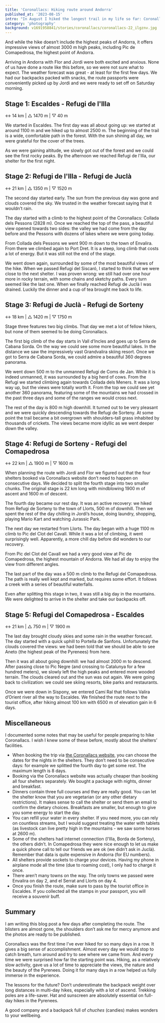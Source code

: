 ```yaml
---
title: 'Coronallacs: Hiking route around Andorra'
published_at: '2023-08-15'
intro: "In August I hiked the longest trail in my life so far: Coronallacs in Andorra. The route links all four manned shelters in the country. It is divided into five stages, totalling almost 100 km and over 6000 m of elevation gain. It features 20 lakes, countless mountain passes and goes around the entire country."
category: 'photography'
background: v1691958841/stories/coronallacs/coronallacs-22_ilgznv.jpg
---
```


And while the hike doesn’t include the highest peaks of Andorra, it offers impressive views of almost 3000 m high peaks, including Pic de Comapedrosa, the highest point of Andorra.

Arriving in Andorra with Flor and Jordi were both excited and anxious. None of us have done a route like this before, so we were not sure what to expect. The weather forecast was great - at least for the first few days. We had our backpacks packed with snacks, the route passports were conveniently picked up by Jordi and we were ready to set off on Saturday morning.

## Stage 1: Escaldes - Refugi de l'Illa

↔ 14 km | △ 1470 m | ▽ 40 m

We started in Escaldes. The first day was all about going up: we started at around 1100 m and we hiked up to almost 2500 m. The beginning of the trail is a wide, comfortable path in the forest. With the sun shining all day, we were grateful for the cover of the trees. 

As we were gaining altitude, we slowly got out of the forest and we could see the first rocky peaks. By the afternoon we reached Refugi de l'Illa, our shelter for the first night. 

<photo-lazy src="https://res.cloudinary.com/lukaszrados/image/upload/v1691948365/stories/coronallacs/coronallacs-2_nq2gy5.jpg" padding-bottom="66.6"></photo-lazy>

<two-columns>
    <photo-lazy src="https://res.cloudinary.com/lukaszrados/image/upload/v1691948364/stories/coronallacs/coronallacs-1_ppsrja.jpg" padding-bottom="150"></photo-lazy>
    <photo-lazy src="https://res.cloudinary.com/lukaszrados/image/upload/v1691948365/stories/coronallacs/coronallacs-3_gznife.jpg" padding-bottom="150"></photo-lazy>
</two-columns>

<photo-lazy src="https://res.cloudinary.com/lukaszrados/image/upload/v1691948364/stories/coronallacs/coronallacs-5_wskb5j.jpg" padding-bottom="66.6"></photo-lazy>

<photo-lazy src="https://res.cloudinary.com/lukaszrados/image/upload/v1691948365/stories/coronallacs/coronallacs-6_pbrvr1.jpg" padding-bottom="66.6"></photo-lazy>

<photo-lazy src="https://res.cloudinary.com/lukaszrados/image/upload/v1691948365/stories/coronallacs/coronallacs-7_dijhzv.jpg" padding-bottom="66.6"></photo-lazy>

<two-columns>
    <photo-lazy src="https://res.cloudinary.com/lukaszrados/image/upload/v1691948364/stories/coronallacs/coronallacs-8_pjbgw4.jpg" padding-bottom="150"></photo-lazy>
    <photo-lazy src="https://res.cloudinary.com/lukaszrados/image/upload/v1691948364/stories/coronallacs/coronallacs-10_wtw7y1.jpg" padding-bottom="150"></photo-lazy>
</two-columns>

<photo-lazy src="https://res.cloudinary.com/lukaszrados/image/upload/v1691948364/stories/coronallacs/coronallacs-9_yl7og0.jpg" padding-bottom="66.6"></photo-lazy>

## Stage 2: Refugi de l'Illa - Refugi de Juclà

↔ 21 km | △ 1350 m | ▽ 1520 m

The second day started early. The sun from the previous day was gone and clouds covered the sky. We trusted in the weather forecast saying that it wouldn’t rain.

The day started with a climb to the highest point of the Coronallacs: Collada dels Pessons (2828 m). Once we reached the top of the pass, a beautiful view opened towards two sides: the valley we had come from the day before and the Pessons with dozens of lakes where we were going today.

From Collada dels Pessons we went 900 m down to the town of Envalira. From there we climbed again to Port Dret. It is a steep, long climb that costs a lot of energy. But it was still not the end of the stage. 

We went down again, surrounded by some of the most beautiful views of the hike. When we passed Refugi del Siscaró, I started to think that we were close to the next shelter. I was proven wrong: we still had over one hour more in rocky terrain, with some chains and sketchy paths. Every turn seemed like the last one. When we finally reached Refugi de Juclà I was drained. Luckily the dinner and a cup of tea brought me back to life. 

<photo-lazy src="https://res.cloudinary.com/lukaszrados/image/upload/v1691948364/stories/coronallacs/coronallacs-12_t8xs4s.jpg" padding-bottom="66.6"></photo-lazy>

<photo-lazy src="https://res.cloudinary.com/lukaszrados/image/upload/v1691948364/stories/coronallacs/coronallacs-13_xtk2qn.jpg" padding-bottom="66.6"></photo-lazy>

<photo-lazy src="https://res.cloudinary.com/lukaszrados/image/upload/v1691948365/stories/coronallacs/coronallacs-14_daifex.jpg" padding-bottom="66.6"></photo-lazy>

<two-columns>
    <photo-lazy src="https://res.cloudinary.com/lukaszrados/image/upload/v1691948364/stories/coronallacs/coronallacs-15_grydg3.jpg" padding-bottom="150"></photo-lazy>
    <photo-lazy src="https://res.cloudinary.com/lukaszrados/image/upload/v1691948365/stories/coronallacs/coronallacs-16_t7omtz.jpg" padding-bottom="150"></photo-lazy>
</two-columns>

<two-columns>
    <photo-lazy src="https://res.cloudinary.com/lukaszrados/image/upload/v1691948366/stories/coronallacs/coronallacs-18_thydwy.jpg" padding-bottom="66.6"></photo-lazy>
    <photo-lazy src="https://res.cloudinary.com/lukaszrados/image/upload/v1691948365/stories/coronallacs/coronallacs-17_ztlpkj.jpg" padding-bottom="66.6"></photo-lazy>
</two-columns>

<photo-lazy src="https://res.cloudinary.com/lukaszrados/image/upload/v1691948365/stories/coronallacs/coronallacs-20_pw2wss.jpg" padding-bottom="66.6"></photo-lazy>

<photo-lazy src="https://res.cloudinary.com/lukaszrados/image/upload/v1691958841/stories/coronallacs/coronallacs-22_ilgznv.jpg" padding-bottom="66.6"></photo-lazy>

<two-columns>
    <photo-lazy src="https://res.cloudinary.com/lukaszrados/image/upload/v1691958841/stories/coronallacs/coronallacs-23_ki6d9p.jpg" padding-bottom="66.6"></photo-lazy>
    <photo-lazy src="https://res.cloudinary.com/lukaszrados/image/upload/v1691958841/stories/coronallacs/coronallacs-24_qsrp0r.jpg" padding-bottom="66.6"></photo-lazy>
</two-columns>

## Stage 3: Refugi de Juclà - Refugi de Sorteny

↔ 18 km | △ 1420 m | ▽ 1750 m

Stage three features two big climbs. That day we met a lot of fellow hikers, but none of them seemed to be doing Coronallacs. 

The first big climb of the day starts in Vall d’Incles and goes up to Serra de Cabana Sorda. On the way we could see some more beautiful lakes. In the distance we saw the impressively vast Grandvalira skiing resort. Once we got to Serra de Cabana Sorda, we could admire a beautiful 360 degrees panorama. 

We went down 500 m to the unmanned Refugi de Coms de Jan. While it is indeed unmanned, it was surrounded by a big herd of cows. From the Refugi we started climbing again towards Collada dels Meners. It was a long way up, but the views were totally worth it. From the top we could see yet another 360 panorama, featuring some of the mountains we had crossed in the past three days and some of the ranges we would cross next. 

The rest of the day is 800 m high downhill. It turned out to be very pleasant and we were quickly descending towards the Refugi de Sorteny. At some point the trail became a bit overgrown with shoulders-tall grass inhabited by thousands of crickets. The views became more idyllic as we went deeper down the valley. 

<photo-lazy src="https://res.cloudinary.com/lukaszrados/image/upload/v1691958841/stories/coronallacs/coronallacs-25_upfrtp.jpg" padding-bottom="66.6"></photo-lazy>

<photo-lazy src="https://res.cloudinary.com/lukaszrados/image/upload/v1691958842/stories/coronallacs/coronallacs-26_jheg9e.jpg" padding-bottom="150"></photo-lazy>

<two-columns>
    <photo-lazy src="https://res.cloudinary.com/lukaszrados/image/upload/v1691958841/stories/coronallacs/coronallacs-27_dvgkrc.jpg" padding-bottom="66.6"></photo-lazy>
    <photo-lazy src="https://res.cloudinary.com/lukaszrados/image/upload/v1691958842/stories/coronallacs/coronallacs-28_pzqej4.jpg" padding-bottom="66.6"></photo-lazy>
</two-columns>

<photo-lazy src="https://res.cloudinary.com/lukaszrados/image/upload/v1691958842/stories/coronallacs/coronallacs-29_vq2wrr.jpg" padding-bottom="66.6"></photo-lazy>

<photo-lazy src="https://res.cloudinary.com/lukaszrados/image/upload/v1691958842/stories/coronallacs/coronallacs-30_my9btm.jpg" padding-bottom="66.6"></photo-lazy>

<photo-lazy src="https://res.cloudinary.com/lukaszrados/image/upload/v1691958842/stories/coronallacs/coronallacs-31_ey4tql.jpg" padding-bottom="66.6"></photo-lazy>

<two-columns>
    <photo-lazy src="https://res.cloudinary.com/lukaszrados/image/upload/v1691958841/stories/coronallacs/coronallacs-32_fksvzn.jpg" padding-bottom="150"></photo-lazy>
    <photo-lazy src="https://res.cloudinary.com/lukaszrados/image/upload/v1691958841/stories/coronallacs/coronallacs-33_vn0mg1.jpg" padding-bottom="150"></photo-lazy>
</two-columns>

## Stage 4: Refugi de Sorteny - Refugi del Comapedrosa

↔ 22 km | △ 1900 m | ▽ 1600 m

When planning the route with Jordi and Flor we figured out that the four shelters booked via Coronallacs website don’t need to happen on consecutive days. We decided to split the fourth stage into two smaller chunks. The original stage is 22 km long with mindblowing 1900 m of ascent and 1600 m of descent. 

The fourth day became our rest day. It was an active recovery: we hiked from Refugi de Sorteny to the town of Llorts, 500 m of downhill. Then we spent the rest of the day chilling in Jordi’s house, doing laundry, shopping, playing Mario Kart and watching Jurassic Park. 

The next day we restarted from Llorts. The day began with a huge 1100 m climb to Pic del Clot del Cavall. While it was a lot of climbing, it went surprisingly well. Apparently, a more chill day before did wonders to our recovery. 

From Pic del Clot del Cavall we had a very good view at Pic de Comapedrosa, the highest mountain of Andorra. We had all day to enjoy the view from different angles.

The last part of the day was a 500 m climb to the Refugi del Comapedrosa. The path is really well kept and marked, but requires some effort. It follows a creek with a series of beautiful waterfalls. 

Even after splitting this stage in two, it was still a big day in the mountains. We were delighted to arrive in the shelter and take our backpacks off. 

<photo-lazy src="https://res.cloudinary.com/lukaszrados/image/upload/v1691958842/stories/coronallacs/coronallacs-34_esf9ji.jpg" padding-bottom="66.6"></photo-lazy>

<two-columns>
    <photo-lazy src="https://res.cloudinary.com/lukaszrados/image/upload/v1691958841/stories/coronallacs/coronallacs-36_uiz6dn.jpg" padding-bottom="150"></photo-lazy>
    <photo-lazy src="https://res.cloudinary.com/lukaszrados/image/upload/v1691958841/stories/coronallacs/coronallacs-37_pqcyu4.jpg" padding-bottom="150"></photo-lazy>
</two-columns>

<two-columns>
    <photo-lazy src="https://res.cloudinary.com/lukaszrados/image/upload/v1691958842/stories/coronallacs/coronallacs-40_sikbfz.jpg" padding-bottom="150"></photo-lazy>
    <photo-lazy src="https://res.cloudinary.com/lukaszrados/image/upload/v1691958919/stories/coronallacs/coronallacs-41_kcal3z.jpg" padding-bottom="150"></photo-lazy>
</two-columns>

<photo-lazy src="https://res.cloudinary.com/lukaszrados/image/upload/v1691958920/stories/coronallacs/coronallacs-42_s1i6xm.jpg" padding-bottom="66.6"></photo-lazy>

## Stage 5: Refugi del Comapedrosa - Escaldes

↔ 21 km | △ 750 m | ▽ 1900 m

The last day brought cloudy skies and some rain in the weather forecast. The day started with a quick uphill to Portella de Sanfons. Unfortunately the clouds covered the views: we had been told that we should be able to see Aneto (the highest peak of the Pyrenees) from here. 

Then it was all about going downhill: we had almost 2000 m to descend. After passing close to Pic Negre (and crossing to Catalunya for a few hundred meters), we slowly left the high peaks and entered more wooded terrain. The clouds cleared out and the sun was out again. We were going back to civilization: we could see skiing resorts, bike parks and restaurants. 

Once we were down in Sispony, we entered Camí Ral that follows Valira d’Orient river all the way to Escaldes. We finished the route next to the tourist office, after hiking almost 100 km with 6500 m of elevation gain in 6 days.

<photo-lazy src="https://res.cloudinary.com/lukaszrados/image/upload/v1691958920/stories/coronallacs/coronallacs-44_ah2f5m.jpg" padding-bottom="66.6"></photo-lazy>

<two-columns>
    <photo-lazy src="https://res.cloudinary.com/lukaszrados/image/upload/v1691958920/stories/coronallacs/coronallacs-43_ynqljt.jpg" padding-bottom="150"></photo-lazy>
    <photo-lazy src="https://res.cloudinary.com/lukaszrados/image/upload/v1691958920/stories/coronallacs/coronallacs-45_fkbvmc.jpg" padding-bottom="150"></photo-lazy>
</two-columns>

<photo-lazy src="https://res.cloudinary.com/lukaszrados/image/upload/v1691958920/stories/coronallacs/coronallacs-46_ulch06.jpg" padding-bottom="66.6"></photo-lazy>

<photo-lazy src="https://res.cloudinary.com/lukaszrados/image/upload/v1691958920/stories/coronallacs/coronallacs-47_ezbf0c.jpg" padding-bottom="66.6"></photo-lazy>

<two-columns>
    <photo-lazy src="https://res.cloudinary.com/lukaszrados/image/upload/v1691960334/stories/coronallacs/coronallacs-1-2_xmkarx.jpg" padding-bottom="150"></photo-lazy>
    <photo-lazy src="https://res.cloudinary.com/lukaszrados/image/upload/v1691958920/stories/coronallacs/coronallacs-49_bb4ow8.jpg" padding-bottom="150"></photo-lazy>
</two-columns>

<photo-lazy src="https://res.cloudinary.com/lukaszrados/image/upload/v1691958920/stories/coronallacs/coronallacs-50_s4kasi.jpg" padding-bottom="66.6"></photo-lazy>

## Miscellaneous

I documented some notes that may be useful for people preparing to hike Coronallacs. I wish I knew some of these before, mostly about the shelters’ facilities.

- When booking the trip via [the Coronallacs website](https://coronallacs.com/en), you can choose the dates for the nights in the shelters. They don’t need to be consecutive days: for example we splitted the fourth day to get some rest. The maximum length is 8 days.
- Booking via the Coronallacs website was actually cheaper than booking all four shelters separately. We bought a package with nights, dinner and breakfast.
- Dinners contain three full courses and they are really good. You can let the shelter know that you are vegetarian (or any other dietary restrictions). It makes sense to call the shelter or send them an email to confirm the dietary choices. Breakfasts are smaller, but enough to give you some energy to start the day. 
- You can refill your water in every shelter. If you need more, you can rely on countless streams, but I would suggest treating the water with tablets (as livestock can live pretty high in the mountains - we saw some horses at 2600 m). 
- Some of the shelters had internet connection (l'Illa, Borda de Sorteny), the others didn’t. In Comapedrosa they were nice enough to let us make a quick phone call to tell our friends we are ok (we didn’t ask in Juclà). Remember that data is quite expensive in Andorra (for EU numbers).
- All shelters provide sockets to charge your devices. Having my phone in airplane mode all the time (due to roaming cost), I only had to charge it once. 
- There aren’t many towns on the way. The only towns we passed were Envalira on day 2, and el Serrat and Llorts on day 4. 
- Once you finish the route, make sure to pass by the tourist office in Escaldes. If you collected all the stamps in your passport, you will receive a souvenir buff.

## Summary

I am writing this blog post a few days after completing the route. The blisters are almost gone, the shoulders don’t ask me for mercy anymore and the photos are ready to be published. 

Coronallacs was the first time I’ve ever hiked for so many days in a row. It gives a big sense of accomplishment. Almost every day we would stop to catch breath, turn around and try to see where we came from. And every time we were surprised how far the starting point was. Hiking, as a relatively slow activity, gave us a lot of time to appreciate the views, the nature and the beauty of the Pyrenees. Doing it for many days in a row helped us fully immerse in the experience.

The lessons for the future? Don’t underestimate the backpack weight over long distances in multi-day hikes, especially with a lot of ascend. Trekking poles are a life-saver. Hat and sunscreen are absolutely essential on full-day hikes in the Pyrenees. 

A good company and a backpack full of _chuches_ (candies) makes wonders to your wellbeing. 
